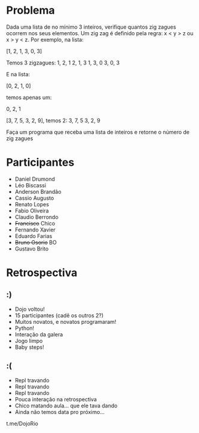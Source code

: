 # Problema

Dada uma lista de no mínimo 3 inteiros, verifique quantos zig zagues ocorrem nos seus elementos. Um zig zag é definido pela regra: x < y > z ou x > y < z. Por exemplo, na lista:

[1, 2, 1, 3, 0, 3]

Temos 3 zigzagues:
1, 2, 1
2, 1, 3
1, 3, 0
3, 0, 3

E na lista:

[0, 2, 1, 0]

temos apenas um:

0, 2, 1


[3, 7, 5, 3, 2, 9], temos 2:
3, 7, 5
3, 2, 9



Faça um programa que receba uma lista de inteiros e retorne o número de zig zagues


# Participantes

- Daniel Drumond
- Léo Biscassi
- Anderson Brandão
- Cassio Augusto
- Renato Lopes
- Fabio Oliveira
- Claudio Berrondo
- ~~Francisco~~ Chico
- Fernando Xavier
- Eduardo Farias
- ~~Bruno Osorio~~ BO
- Gustavo Brito


# Retrospectiva

## :)

- Dojo voltou!
- 15 participantes (cadê os outros 2?)
- Muitos novatos, e novatos programaram!
- Python!
- Interação da galera
- Jogo limpo
- Baby steps!

## :(

- Repl travando
- Repl travando
- Repl travando
- Pouca interação na retrospectiva
- Chico matando aula... que ele tava dando
- Ainda não temos data pro próximo...



t.me/DojoRio